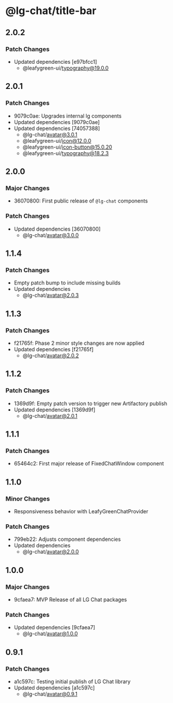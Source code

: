 # @lg-chat/title-bar

## 2.0.2

### Patch Changes

- Updated dependencies [e97bfcc1]
  - @leafygreen-ui/typography@19.0.0

## 2.0.1

### Patch Changes

- 9079c0ae: Upgrades internal lg components
- Updated dependencies [9079c0ae]
- Updated dependencies [74057388]
  - @lg-chat/avatar@3.0.1
  - @leafygreen-ui/icon@12.0.0
  - @leafygreen-ui/icon-button@15.0.20
  - @leafygreen-ui/typography@18.2.3

## 2.0.0

### Major Changes

- 36070800: First public release of `@lg-chat` components

### Patch Changes

- Updated dependencies [36070800]
  - @lg-chat/avatar@3.0.0

## 1.1.4

### Patch Changes

- Empty patch bump to include missing builds
- Updated dependencies
  - @lg-chat/avatar@2.0.3

## 1.1.3

### Patch Changes

- f21765f: Phase 2 minor style changes are now applied
- Updated dependencies [f21765f]
  - @lg-chat/avatar@2.0.2

## 1.1.2

### Patch Changes

- 1369d9f: Empty patch version to trigger new Artifactory publish
- Updated dependencies [1369d9f]
  - @lg-chat/avatar@2.0.1

## 1.1.1

### Patch Changes

- 65464c2: First major release of FixedChatWindow component

## 1.1.0

### Minor Changes

- Responsiveness behavior with LeafyGreenChatProvider

### Patch Changes

- 799eb22: Adjusts component dependencies
- Updated dependencies
  - @lg-chat/avatar@2.0.0

## 1.0.0

### Major Changes

- 9cfaea7: MVP Release of all LG Chat packages

### Patch Changes

- Updated dependencies [9cfaea7]
  - @lg-chat/avatar@1.0.0

## 0.9.1

### Patch Changes

- a1c597c: Testing initial publish of LG Chat library
- Updated dependencies [a1c597c]
  - @lg-chat/avatar@0.9.1
